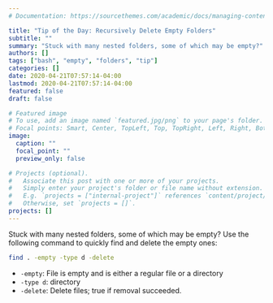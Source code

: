```yaml
---
# Documentation: https://sourcethemes.com/academic/docs/managing-content/

title: "Tip of the Day: Recursively Delete Empty Folders"
subtitle: ""
summary: "Stuck with many nested folders, some of which may be empty?"
authors: []
tags: ["bash", "empty", "folders", "tip"]
categories: []
date: 2020-04-21T07:57:14-04:00
lastmod: 2020-04-21T07:57:14-04:00
featured: false
draft: false

# Featured image
# To use, add an image named `featured.jpg/png` to your page's folder.
# Focal points: Smart, Center, TopLeft, Top, TopRight, Left, Right, BottomLeft, Bottom, BottomRight.
image:
  caption: ""
  focal_point: ""
  preview_only: false

# Projects (optional).
#   Associate this post with one or more of your projects.
#   Simply enter your project's folder or file name without extension.
#   E.g. `projects = ["internal-project"]` references `content/project/deep-learning/index.md`.
#   Otherwise, set `projects = []`.
projects: []
---
```


Stuck with many nested folders, some of which may be empty?
Use the following command to quickly find and delete the empty ones:

```bash
find . -empty -type d -delete
```

- `-empty`: File is empty and is either a regular file or a directory
- `-type d`: directory
- `-delete`: Delete files; true if removal succeeded.
